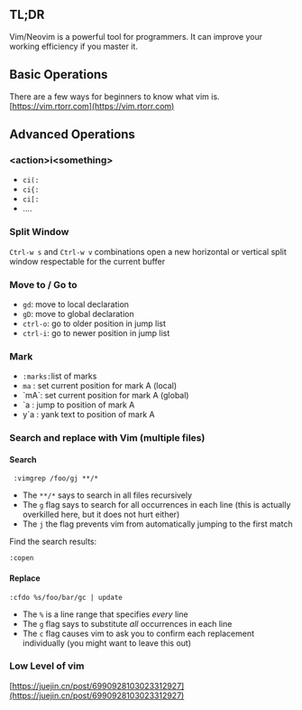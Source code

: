 ## TL;DR
Vim/Neovim is a powerful tool for programmers. It can improve your working efficiency if you master it.
## Basic Operations

There are a few ways for beginners to know what vim is.
[https://vim.rtorr.com](https://vim.rtorr.com)

## Advanced Operations

### \<action>i\<something>

* `ci(:`
* `ci{:`
* `ci[:`
* ....

### Split Window

`Ctrl-w s` and `Ctrl-w v` combinations open a new horizontal or vertical split window respectable for the current buffer

### Move to / Go to

* `gd`: move to local declaration
* `gD`: move to global declaration
* `ctrl-o`: go to older position in jump list
* `ctrl-i`: go to newer position in jump list



### Mark

* `:marks:`list of marks
* `ma` : set current position for mark A (local)
* \`mA\`: set current position for mark A (global)&#x20;
* \`a  : jump to position of mark A
* y\`a : yank text to position of mark A



### Search and replace with Vim (multiple files)

#### Search

```
 :vimgrep /foo/gj **/*
```

* The `**/*` says to search in all files recursively
* The `g` flag says to search for all occurrences in each line (this is actually overkilled here, but it does not hurt either)
* The `j` the flag prevents vim from automatically jumping to the first match

Find the search results:

```
:copen
```

#### Replace

```
:cfdo %s/foo/bar/gc | update
```

* The `%` is a line range that specifies _every_ line
* The `g` flag says to substitute _all_ occurrences in each line
* The `c` flag causes vim to ask you to confirm each replacement individually (you might want to leave this out)

### Low Level of vim
[https://juejin.cn/post/6990928103023312927](https://juejin.cn/post/6990928103023312927)